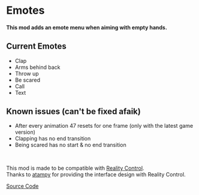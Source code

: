 # Emotes

#### This mod adds an emote menu when aiming with empty hands.

## Current Emotes

- Clap
- Arms behind back
- Throw up
- Be scared
- Call
- Text

## Known issues (can't be fixed afaik)

- After every animation 47 resets for one frame (only with the latest game version)
- Clapping has no end transition
- Being scared has no start & no end transition

<br/>

This mod is made to be compatible with [Reality Control](https://github.com/atampy26/hm-reality-control). <br/>
Thanks to [atampy](https://github.com/atampy26) for providing the interface design with Reality Control.

[Source Code](https://github.com/bennett-sh/hm-emotes)
